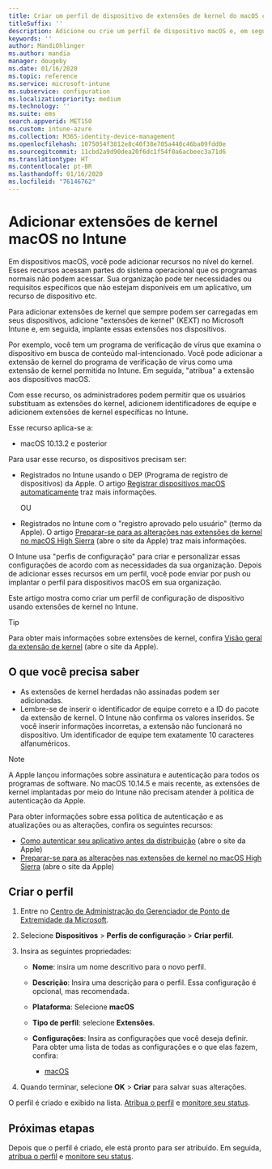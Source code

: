 ```yaml
---
title: Criar um perfil de dispositivo de extensões de kernel do macOS com o Microsoft Intune – Azure | Microsoft Docs
titleSuffix: ''
description: Adicione ou crie um perfil de dispositivo macOS e, em seguida, configure extensões de kernel para permitir a substituição de usuário, adicionar um identificador de equipe e um pacote e um identificador de equipe no Microsoft Intune.
keywords: ''
author: MandiOhlinger
ms.author: mandia
manager: dougeby
ms.date: 01/16/2020
ms.topic: reference
ms.service: microsoft-intune
ms.subservice: configuration
ms.localizationpriority: medium
ms.technology: ''
ms.suite: ems
search.appverid: MET150
ms.custom: intune-azure
ms.collection: M365-identity-device-management
ms.openlocfilehash: 1075054f3812e8c40f38e705a440c46ba09fdd0e
ms.sourcegitcommit: 11cbd2a9d90dea20f6dc1f54f0a6acbeec3a71d6
ms.translationtype: HT
ms.contentlocale: pt-BR
ms.lasthandoff: 01/16/2020
ms.locfileid: "76146762"
---
```

# <a name="add-macos-kernel-extensions-in-intune"></a>Adicionar extensões de kernel macOS no Intune

Em dispositivos macOS, você pode adicionar recursos no nível do kernel. Esses recursos acessam partes do sistema operacional que os programas normais não podem acessar. Sua organização pode ter necessidades ou requisitos específicos que não estejam disponíveis em um aplicativo, um recurso de dispositivo etc. 

Para adicionar extensões de kernel que sempre podem ser carregadas em seus dispositivos, adicione "extensões de kernel" (KEXT) no Microsoft Intune e, em seguida, implante essas extensões nos dispositivos.

Por exemplo, você tem um programa de verificação de vírus que examina o dispositivo em busca de conteúdo mal-intencionado. Você pode adicionar a extensão de kernel do programa de verificação de vírus como uma extensão de kernel permitida no Intune. Em seguida, "atribua" a extensão aos dispositivos macOS.

Com esse recurso, os administradores podem permitir que os usuários substituam as extensões do kernel, adicionem identificadores de equipe e adicionem extensões de kernel específicas no Intune.

Esse recurso aplica-se a:

- macOS 10.13.2 e posterior

Para usar esse recurso, os dispositivos precisam ser:

- Registrados no Intune usando o DEP (Programa de registro de dispositivos) da Apple. O artigo [Registrar dispositivos macOS automaticamente](../enrollment/device-enrollment-program-enroll-macos.md) traz mais informações.

  OU

- Registrados no Intune com o "registro aprovado pelo usuário" (termo da Apple). O artigo [Preparar-se para as alterações nas extensões de kernel no macOS High Sierra](https://support.apple.com/en-us/HT208019) (abre o site da Apple) traz mais informações.

O Intune usa "perfis de configuração" para criar e personalizar essas configurações de acordo com as necessidades da sua organização. Depois de adicionar esses recursos em um perfil, você pode enviar por push ou implantar o perfil para dispositivos macOS em sua organização.

Este artigo mostra como criar um perfil de configuração de dispositivo usando extensões de kernel no Intune.

> [!TIP]
> Para obter mais informações sobre extensões de kernel, confira [Visão geral da extensão de kernel](https://developer.apple.com/library/archive/documentation/Darwin/Conceptual/KernelProgramming/Extend/Extend.html) (abre o site da Apple).

## <a name="what-you-need-to-know"></a>O que você precisa saber

- As extensões de kernel herdadas não assinadas podem ser adicionadas.
- Lembre-se de inserir o identificador de equipe correto e a ID do pacote da extensão de kernel. O Intune não confirma os valores inseridos. Se você inserir informações incorretas, a extensão não funcionará no dispositivo. Um identificador de equipe tem exatamente 10 caracteres alfanuméricos. 

> [!NOTE]
> A Apple lançou informações sobre assinatura e autenticação para todos os programas de software. No macOS 10.14.5 e mais recente, as extensões de kernel implantadas por meio do Intune não precisam atender à política de autenticação da Apple.
>
> Para obter informações sobre essa política de autenticação e as atualizações ou as alterações, confira os seguintes recursos:
>
> - [Como autenticar seu aplicativo antes da distribuição](https://developer.apple.com/documentation/security/notarizing_your_app_before_distribution) (abre o site da Apple) 
> - [Preparar-se para as alterações nas extensões de kernel no macOS High Sierra](https://support.apple.com/en-us/HT208019) (abre o site da Apple)

## <a name="create-the-profile"></a>Criar o perfil

1. Entre no [Centro de Administração do Gerenciador de Ponto de Extremidade da Microsoft](https://go.microsoft.com/fwlink/?linkid=2109431).
2. Selecione **Dispositivos** > **Perfis de configuração** > **Criar perfil**.
3. Insira as seguintes propriedades:

    - **Nome**: insira um nome descritivo para o novo perfil.
    - **Descrição**: Insira uma descrição para o perfil. Essa configuração é opcional, mas recomendada.
    - **Plataforma**: Selecione **macOS**
    - **Tipo de perfil**: selecione **Extensões**.
    - **Configurações**: Insira as configurações que você deseja definir. Para obter uma lista de todas as configurações e o que elas fazem, confira:

        - [macOS](kernel-extensions-settings-macos.md)

4. Quando terminar, selecione **OK** > **Criar** para salvar suas alterações.

O perfil é criado e exibido na lista. [Atribua o perfil](../device-profile-assign.md) e [monitore seu status](../device-profile-monitor.md).

## <a name="next-steps"></a>Próximas etapas

Depois que o perfil é criado, ele está pronto para ser atribuído. Em seguida, [atribua o perfil](../device-profile-assign.md) e [monitore seu status](../device-profile-monitor.md).
